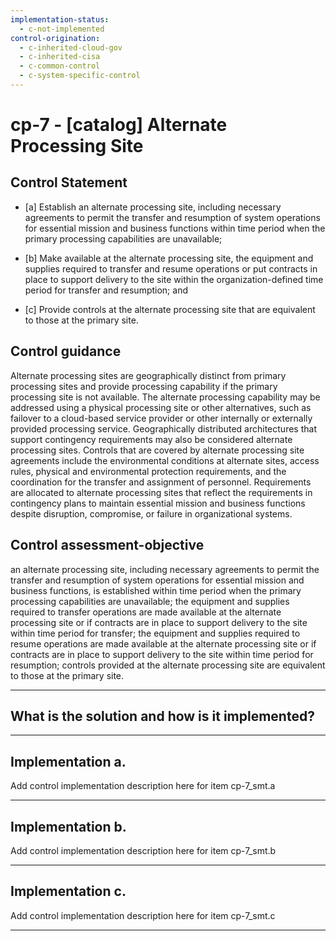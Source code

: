 ```yaml
---
implementation-status:
  - c-not-implemented
control-origination:
  - c-inherited-cloud-gov
  - c-inherited-cisa
  - c-common-control
  - c-system-specific-control
---
```


# cp-7 - \[catalog\] Alternate Processing Site

## Control Statement

- \[a\] Establish an alternate processing site, including necessary agreements to permit the transfer and resumption of system operations for essential mission and business functions within time period when the primary processing capabilities are unavailable;

- \[b\] Make available at the alternate processing site, the equipment and supplies required to transfer and resume operations or put contracts in place to support delivery to the site within the organization-defined time period for transfer and resumption; and

- \[c\] Provide controls at the alternate processing site that are equivalent to those at the primary site.

## Control guidance

Alternate processing sites are geographically distinct from primary processing sites and provide processing capability if the primary processing site is not available. The alternate processing capability may be addressed using a physical processing site or other alternatives, such as failover to a cloud-based service provider or other internally or externally provided processing service. Geographically distributed architectures that support contingency requirements may also be considered alternate processing sites. Controls that are covered by alternate processing site agreements include the environmental conditions at alternate sites, access rules, physical and environmental protection requirements, and the coordination for the transfer and assignment of personnel. Requirements are allocated to alternate processing sites that reflect the requirements in contingency plans to maintain essential mission and business functions despite disruption, compromise, or failure in organizational systems.

## Control assessment-objective

an alternate processing site, including necessary agreements to permit the transfer and resumption of system operations for essential mission and business functions, is established within time period when the primary processing capabilities are unavailable;
the equipment and supplies required to transfer operations are made available at the alternate processing site or if contracts are in place to support delivery to the site within time period for transfer;
the equipment and supplies required to resume operations are made available at the alternate processing site or if contracts are in place to support delivery to the site within time period for resumption;
controls provided at the alternate processing site are equivalent to those at the primary site.

______________________________________________________________________

## What is the solution and how is it implemented?

<!-- Please leave this section blank and enter implementation details in the parts below. -->

______________________________________________________________________

## Implementation a.

Add control implementation description here for item cp-7_smt.a

______________________________________________________________________

## Implementation b.

Add control implementation description here for item cp-7_smt.b

______________________________________________________________________

## Implementation c.

Add control implementation description here for item cp-7_smt.c

______________________________________________________________________
